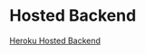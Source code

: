 # Hosted Backend

[Heroku Hosted Backend](https://powerful-badlands-79786.herokuapp.com/api/persons/)
